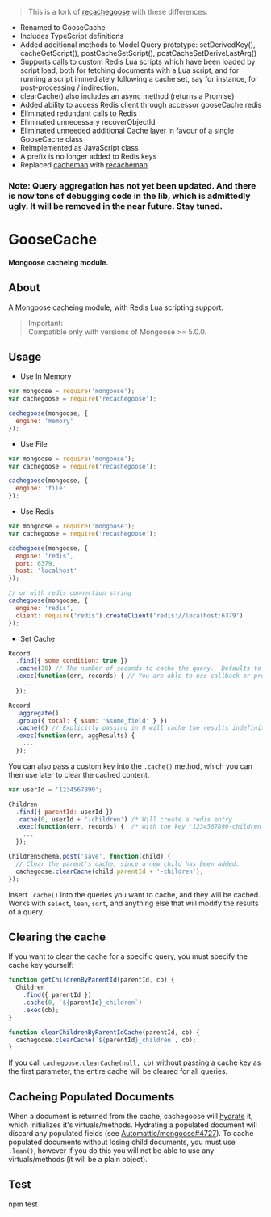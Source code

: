 > This is a fork of [recachegoose](https://github.com/aalfiann/recachegoose) with these differences:
- Renamed to GooseCache
- Includes TypeScript definitions
- Added additional methods to Model.Query prototype: setDerivedKey(), cacheGetScript(), postCacheSetScript(), postCacheSetDeriveLastArg()
- Supports calls to custom Redis Lua scripts which have been loaded by script load, both for fetching documents with a Lua script, and for running a script immediately following a cache set, say for instance, for post-processing / indirection.
- clearCache() also includes an async method (returns a Promise)
- Added ability to access Redis client through accessor gooseCache.redis
- Eliminated redundant calls to Redis
- Eliminated unnecessary recoverObjectId
- Eliminated unneeded additional Cache layer in favour of a single GooseCache class
- Reimplemented as JavaScript class
- A prefix is no longer added to Redis keys
- Replaced [cacheman](https://github.com/cayasso/cacheman) with [recacheman](https://github.com/aalfiann/recacheman)

### Note: Query aggregation has not yet been updated.  And there is now tons of debugging code in the lib, which is admittedly ugly.  It will be removed in the near future.  Stay tuned.

# GooseCache #

#### Mongoose cacheing module. ####

## About ##

A Mongoose cacheing module, with Redis Lua scripting support.

> Important:  
  Compatible only with versions of Mongoose >= 5.0.0.



## Usage ##

- Use In Memory
```javascript
var mongoose = require('mongoose');
var cachegoose = require('recachegoose');

cachegoose(mongoose, {
  engine: 'memory'
});
```

- Use File
```javascript
var mongoose = require('mongoose');
var cachegoose = require('recachegoose');

cachegoose(mongoose, {
  engine: 'file'
});
```

- Use Redis
```javascript
var mongoose = require('mongoose');
var cachegoose = require('recachegoose');

cachegoose(mongoose, {
  engine: 'redis',
  port: 6379,
  host: 'localhost'
});

// or with redis connection string
cachegoose(mongoose, {
  engine: 'redis',
  client: require('redis').createClient('redis://localhost:6379')
});
```

- Set Cache
```js
Record
  .find({ some_condition: true })
  .cache(30) // The number of seconds to cache the query.  Defaults to 60 seconds.
  .exec(function(err, records) { // You are able to use callback or promise
    ...
  });

Record
  .aggregate()
  .group({ total: { $sum: '$some_field' } })
  .cache(0) // Explicitly passing in 0 will cache the results indefinitely.
  .exec(function(err, aggResults) {
    ...
  });
```

You can also pass a custom key into the `.cache()` method, which you can then use later to clear the cached content.

```javascript
var userId = '1234567890';

Children
  .find({ parentId: userId })
  .cache(0, userId + '-children') /* Will create a redis entry          */
  .exec(function(err, records) {  /* with the key '1234567890-children' */
    ...
  });

ChildrenSchema.post('save', function(child) {
  // Clear the parent's cache, since a new child has been added.
  cachegoose.clearCache(child.parentId + '-children');
});
```

Insert `.cache()` into the queries you want to cache, and they will be cached.  Works with `select`, `lean`, `sort`, and anything else that will modify the results of a query.

## Clearing the cache ##

If you want to clear the cache for a specific query, you must specify the cache key yourself:

```js
function getChildrenByParentId(parentId, cb) {
  Children
    .find({ parentId })
    .cache(0, `${parentId}_children`)
    .exec(cb);
}

function clearChildrenByParentIdCache(parentId, cb) {
  cachegoose.clearCache(`${parentId}_children`, cb);
}
```

If you call `cachegoose.clearCache(null, cb)` without passing a cache key as the first parameter, the entire cache will be cleared for all queries.

## Cacheing Populated Documents ##

When a document is returned from the cache, cachegoose will [hydrate](http://mongoosejs.com/docs/api.html#model_Model.hydrate) it, which initializes it's virtuals/methods. Hydrating a populated document will discard any populated fields (see [Automattic/mongoose#4727](https://github.com/Automattic/mongoose/issues/4727)). To cache populated documents without losing child documents, you must use `.lean()`, however if you do this you will not be able to use any virtuals/methods (it will be a plain object).

## Test ##
npm test
